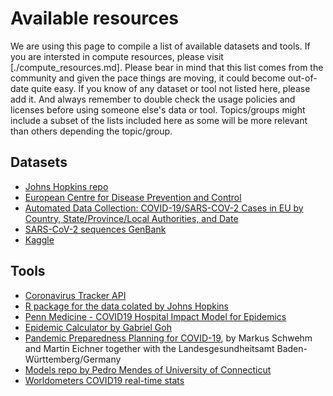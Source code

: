 # Available resources

We are using this page to compile a list of available datasets and tools. If you are intersted in compute resources, please visit [./compute_resources.md]. Please bear in mind that this list comes from the community and given the pace things are moving, it could become out-of-date quite easy. If you know of any dataset or tool not listed here, please add it. And always remember to double check the usage policies and licenses before using someone else's data or tool. Topics/groups might include a subset of the lists included here as some will be more relevant than others depending the topic/group.

## Datasets 
- [Johns Hopkins repo](https://github.com/CSSEGISandData/COVID-19/tree/master/who_covid_19_situation_reports)
- [European Centre for Disease Prevention and Control](https://www.ecdc.europa.eu/en/publications-data/download-todays-data-geographic-distribution-covid-19-cases-worldwide)
- [Automated Data Collection: COVID-19/SARS-COV-2 Cases in EU by Country, State/Province/Local Authorities, and Date](https://github.com/covid19-eu-zh/covid19-eu-data)
- [SARS-CoV-2 sequences GenBank](https://www.ncbi.nlm.nih.gov/genbank/sars-cov-2-seqs/)
- [Kaggle](https://www.kaggle.com/covid19)

## Tools
- [Coronavirus Tracker API](https://github.com/ExpDev07/coronavirus-tracker-api)
- [R package for the data colated by Johns Hopkins](https://github.com/rOpenStats/COVID19)
- [Penn Medicine - COVID19 Hospital Impact Model for Epidemics](https://penn-chime.phl.io/)
- [Epidemic Calculator by Gabriel Goh](https://gabgoh.github.io/COVID/)
- [Pandemic Preparedness Planning for COVID-19](http://covidsim.de/), by Markus Schwehm and Martin Eichner together with the Landesgesundheitsamt Baden-Württemberg/Germany
- [Models repo by Pedro Mendes of University of Connecticut](https://github.com/pmendes/COVID19)
- [Worldometers COVID19 real-time stats](https://www.worldometers.info/coronavirus/)